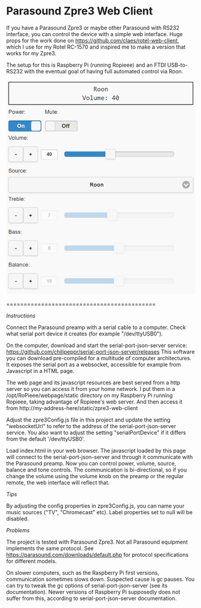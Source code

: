 Parasound Zpre3 Web Client 
================

If you have a Parasound Zpre3 or maybe other Parasound with RS232 interface, you can control the device with a simple web interface. Huge props for the work done on https://github.com/claes/rotel-web-client, which I use for my Rotel RC-1570 and inspired me to make a version that works for my Zpre3. 

The setup for this is Raspberry Pi (running Ropieee) and an FTDI USB-to-RS232 with the eventual goal of having full automated control via Roon.

![Screenshot](screenshot.png)

===========================================

*Instructions*

Connect the Parasound preamp with a serial cable to a computer. Check what serial port device it creates (for example "/dev/ttyUSB0").

On the computer, download and start the serial-port-json-server service: https://github.com/chilipeppr/serial-port-json-server/releases
This software you can download pre-compiled for a multitude of computer architectures.
It exposes the serial port as a websocket, accessible for example from Javascript in a HTML page.

The web page and its javascript resources are best served from a http server so you can access it from your home network.
I put them in a /opt/RoPieee/webpage/static directory on my Raspberry Pi running Ropieee, taking advantage of Ropieee's web server.
And then access it from  http://my-address-here/static/zpre3-web-client

Adjust the zpre3Config.js file in this project and update the setting "websocketUrl" to refer to the address of the serial-port-json-server service. 
You also want to adjust the setting "serialPortDevice" if it differs from the default '/dev/ttyUSB0'.

Load index.html in your web browser. The javascript loaded by this page will connect to the serial-port-json-server and through it communicate with the Parasound preamp. Now you can control power, volume, source, balance and tone controls. 
The communication is bi-directional, so if you change the volume using the volume knob on the preamp or the regular remote, the web interface will reflect that.

*Tips*

By adjusting the config properties in zpre3Config.js, you can name your music sources ("TV", "Chromecast" etc). Label properties set to null will be disabled.

*Problems* 

The project is tested with Parasound Zpre3. Not all Parasound equipment implements the same protocol. See https://parasound.com/downloads/default.php for protocol specifications for different models. 

On slower computers, such as the Raspberry Pi first versions, communication sometimes slows down. Suspected cause is gc pauses. 
You can try to tweak the gc options of serial-port-json-server (see its documentation). Newer versions of Raspberry Pi supposedly does not suffer from this, according to serial-port-json-server documentation.





